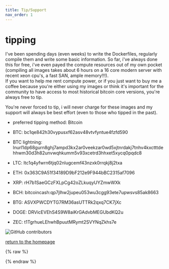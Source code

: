 ```yaml
---
title: Tip/Support
nav_order: 1
---
```


# tipping

I've been spending days (even weeks) to write the Dockerfiles, regularly compile them and write some basic information. So far, i've always done this for free, i've even payed the compute resources out of my own pocket (compiling all images takes about 6 hours on a 16 core modern server with recent xeon cpu's, a fast SAN, ample memory!!!).  
If you want to help me rent compute power, or if you just want to buy me a coffee because you're either using my images or think it's important for the community to have access to most historical bitcoin core versions, you're always free to tip.  

You're never forced to tip, i will never charge for these images and my support will always be best effort (even to those who tipped in the past).

* preferred tipping method: Bitcoin

* BTC: bc1qe842h30vypusxf62asv48vtvfyntue4fzfd590
* BTC lightning: lnurl1dp68gurn8ghj7ampd3kx2ar0veekzar0wd5xjtnrdakj7tnhv4kxctttdehhwm30d3h82unvwqhkumm5v93xcetrd3hhxet5xycq0pqdc8
* LTC: ltc1q4yfwrn6tjq02nlugcemf43nzxk0rrqkj8j2txa
* ETH: 0x363C9A51f34189D9bF212e9F944bBC2315af7096
* XRP: rH7b1SaeGCzFXLpCg42oZLkuqyUYZmwWXk
* BCH: bitcoincash:qp7jlhw2jupeu053wu3cgg93ete7upwsvs85ak8663
* BTG: ASVXPWCDYTG7RM36asUTTRk2qxq7CK7jXc
* DOGE: DRVicEVEhS4S9W8aiKrGAdvbMEGUbdKQ2u
* ZEC: t1TgrhueLEhwhBpuutMRymt2SVYNqZkhs7e

![GitHub contributors](https://img.shields.io/github/contributors/mocacinno/bitcoin_core_docker)

[return to the homepage](https://mocacinno.com)
<!-- Google tag (gtag.js) -->
{% raw %}
<script async src="https://www.googletagmanager.com/gtag/js?id=G-BPC6NC6FF9"></script>
<script>
  window.dataLayer = window.dataLayer || [];
  function gtag(){dataLayer.push(arguments);}
  gtag('js', new Date());
  gtag('config', 'G-BPC6NC6FF9');
</script>
{% endraw %}

